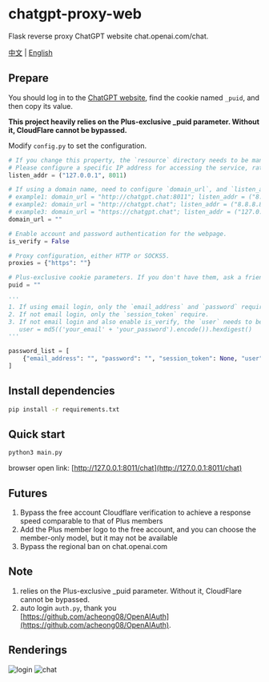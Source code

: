 # chatgpt-proxy-web
Flask reverse proxy ChatGPT website chat.openai.com/chat.

[中文](https://github.com/cooolr/chatgpt-proxy-web/blob/main/README_ZH.md) | [English](https://github.com/cooolr/chatgpt-proxy-web/blob/main/README.md)

## Prepare

You should log in to the [ChatGPT website](https://chat.openai.com/chat), find the cookie named `_puid`, and then copy its value.

**This project heavily relies on the Plus-exclusive _puid parameter. Without it, CloudFlare cannot be bypassed.**

Modify `config.py` to set the configuration.
``` python
# If you change this property, the `resource` directory needs to be manually deleted.
# Please configure a specific IP address for accessing the service, rather than using 0.0.0.0. If you are using a VPS, please configure the public IP address of the VPS's outbound traffic.
listen_addr = ("127.0.0.1", 8011)

# If using a domain name, need to configure `domain_url`, and `listen_addr` should be accessible from the public network. If it is an HTTPS service, need to configure nginx proxy_pass `listen_addr`.
# example1: domain_url = "http://chatgpt.chat:8011"; listen_addr = ("8.8.8.8", 8011)
# example2: domain_url = "http://chatgpt.chat"; listen_addr = ("8.8.8.8", 80)
# example3: domain_url = "https://chatgpt.chat"; listen_addr = ("127.0.0.1", 8011); nginx `location / {proxy_pass http://127.0.0.1:8011}`
domain_url = ""

# Enable account and password authentication for the webpage.
is_verify = False

# Proxy configuration, either HTTP or SOCKS5.
proxies = {"https": ""}

# Plus-exclusive cookie parameters. If you don't have them, ask a friend to share theirs.
puid = ""

'''
1. If using email login, only the `email_address` and `password` require.
2. If not email login, only the `session_token` require.
3. If not email login and also enable is_verify, the `user` needs to be rewritten.
   user = md5(('your_email' + 'your_password').encode()).hexdigest()
'''

password_list = [
    {"email_address": "", "password": "", "session_token": None, "user": None},
]
```

## Install dependencies

``` bash
pip install -r requirements.txt
```

## Quick start

``` bash
python3 main.py
```

browser open link: [http://127.0.0.1:8011/chat](http://127.0.0.1:8011/chat)

## Futures

1. Bypass the free account Cloudflare verification to achieve a response speed comparable to that of Plus members
2. Add the Plus member logo to the free account, and you can choose the member-only model, but it may not be available
3. Bypass the regional ban on chat.openai.com

## Note

1. relies on the Plus-exclusive _puid parameter. Without it, CloudFlare cannot be bypassed.
2. auto login `auth.py`, thank you [https://github.com/acheong08/OpenAIAuth](https://github.com/acheong08/OpenAIAuth).

## Renderings
![login](https://github.com/cooolr/chatgpt_plus_proxy_website/blob/main/templates/login.png)
![chat](https://github.com/cooolr/chatgpt_plus_proxy_website/blob/main/templates/chat.png)
